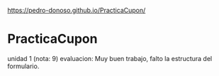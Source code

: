 <https://pedro-donoso.github.io/PracticaCupon/>

# PracticaCupon
 unidad 1 (nota: 9)
evaluacion: Muy buen trabajo, falto la estructura del formulario.
